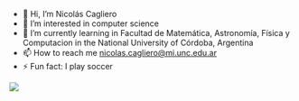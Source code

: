 - 👋 Hi, I’m Nicolás Cagliero
- 👀 I’m interested in computer science
- 🌱 I’m currently learning in Facultad de Matemática, Astronomía, Física y Computacion in the National University of Córdoba, Argentina 
- 📫 How to reach me nicolas.cagliero@mi.unc.edu.ar
- ⚡ Fun fact: I play soccer

<a href="https://github.com/anuraghazra/github-readme-stats"><img align="center" src="https://github-readme-stats.vercel.app/api/top-langs/?username=Nicocag29&theme=github_dark" /></a>
<!---
Nicocag29/Nicocag29 is a ✨ special ✨ repository because its `README.md` (this file) appears on your GitHub profile.
You can click the Preview link to take a look at your changes.
--->

